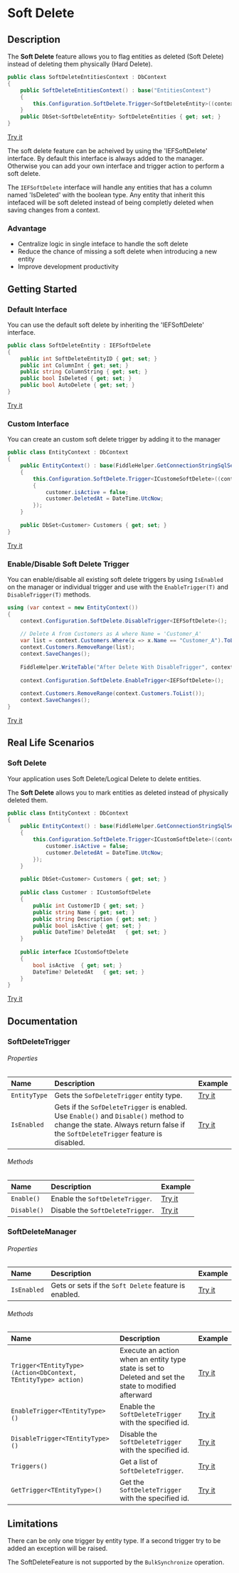 # Soft Delete

## Description
The **Soft Delete** feature allows you to flag entities as deleted (Soft Delete) instead of deleting them physically (Hard Delete).

```csharp
public class SoftDeleteEntitiesContext : DbContext
{
	public SoftDeleteEntitiesContext() : base("EntitiesContext")
	{
		this.Configuration.SoftDelete.Trigger<SoftDeleteEntity>((context, delete) =>{delete.IsDeleted = false;});
	}
	public DbSet<SoftDeleteEntity> SoftDeleteEntities { get; set; }
}
```
[Try it](https://dotnetfiddle.net/pkMR5w)

The soft delete feature can be acheived by using the 'IEFSoftDelete' interface. By default this interface is always added to the manager. Otherwise you can add your own interface and trigger action to perform a soft delete.

The `IEFSoftDelete` interface will handle any entities that has a column named 'IsDeleted' with the boolean type.
Any entity that inherit this intefaced will be soft deleted instead of being completly deleted when saving changes from a context.

### Advantage

- Centralize logic in single inteface to handle the soft delete
- Reduce the chance of missing a soft delete when introducing a new entity
- Improve development productivity

## Getting Started

### Default Interface
You can use the default soft delete by inheriting the 'IEFSoftDelete' interface.

```csharp
public class SoftDeleteEntity : IEFSoftDelete
{
	public int SoftDeleteEntityID { get; set; }
	public int ColumnInt { get; set; }
	public string ColumnString { get; set; }
	public bool IsDeleted { get; set; }
	public bool AutoDelete { get; set; }
}
```
[Try it](https://dotnetfiddle.net/bRqZHn)

### Custom Interface
You can create an custom soft delete trigger by adding it to the manager

```csharp
public class EntityContext : DbContext
{
	public EntityContext() : base(FiddleHelper.GetConnectionStringSqlServer())
	{
		this.Configuration.SoftDelete.Trigger<ICustomeSoftDelete>((context, customer) =>			
		{
			customer.isActive = false;
			customer.DeletedAt = DateTime.UtcNow;							
		});
	}
		
	public DbSet<Customer> Customers { get; set; }
}
```
[Try it](https://dotnetfiddle.net/8yyF40)

### Enable/Disable Soft Delete Trigger
You can enable/disable all existing soft delete triggers by using `IsEnabled` on the manager or individual trigger and use with the `EnableTrigger(T)` and `DisableTrigger(T)` methods.

```csharp
using (var context = new EntityContext())
{
	context.Configuration.SoftDelete.DisableTrigger<IEFSoftDelete>();  
		
	// Delete A from Customers as A where Name = 'Customer_A'
	var list = context.Customers.Where(x => x.Name == "Customer_A").ToList();
	context.Customers.RemoveRange(list);
	context.SaveChanges();	
			
	FiddleHelper.WriteTable("After Delete With DisableTrigger", context.Customers.ToList());		
			
	context.Configuration.SoftDelete.EnableTrigger<IEFSoftDelete>();  
			
	context.Customers.RemoveRange(context.Customers.ToList());
	context.SaveChanges();	
}
```
[Try it](https://dotnetfiddle.net/7GZbyO)

## Real Life Scenarios

### Soft Delete
Your application uses Soft Delete/Logical Delete to delete entities.

The **Soft Delete** allows you to mark entities as deleted instead of physically deleted them.

```csharp
public class EntityContext : DbContext
{
	public EntityContext() : base(FiddleHelper.GetConnectionStringSqlServer())
	{
		this.Configuration.SoftDelete.Trigger<ICustomSoftDelete>((context, customer) =>								{
			customer.isActive = false;
			customer.DeletedAt = DateTime.UtcNow;
		});
	}
		
	public DbSet<Customer> Customers { get; set; }
		
	public class Customer : ICustomSoftDelete
	{
		public int CustomerID { get; set; }
		public string Name { get; set; }
		public string Description { get; set; }
		public bool isActive { get; set; }
		public DateTime? DeletedAt   { get; set; }
	}
	
	public interface ICustomSoftDelete
	{
		bool isActive  { get; set; }
		DateTime? DeletedAt   { get; set; }
	}
}
```
[Try it](https://dotnetfiddle.net/rpWuks)

## Documentation

### SoftDeleteTrigger

###### Properties

| Name | Description | Example |
| :--- | :---------- | :------ |
| `EntityType` | Gets the `SofDeleteTrigger` entity type. | [Try it](https://dotnetfiddle.net/OtNX16) |
| `IsEnabled` | Gets if the `SofDeleteTrigger` is enabled. Use `Enable()` and `Disable()` method to change the state. Always return false if the `SoftDeleteTrigger` feature is disabled. | [Try it](https://dotnetfiddle.net/OtNX16) |

###### Methods

| Name | Description | Example |
| :--- | :---------- | :------ |
| `Enable()` | Enable the `SoftDeleteTrigger`. | [Try it](https://dotnetfiddle.net/00reiu) |
| `Disable()` | Disable the `SoftDeleteTrigger`. | [Try it](https://dotnetfiddle.net/00reiu) |

### SoftDeleteManager

###### Properties

| Name | Description | Example |
| :--- | :---------- | :------ |
| `IsEnabled` | Gets or sets if the `Soft Delete` feature is enabled. | [Try it](https://dotnetfiddle.net/xchNsI) |

###### Methods

| Name | Description | Example |
| :--- | :---------- | :------ |
| `Trigger<TEntityType>(Action<DbContext, TEntityType> action)` | Execute an action when an entity type state is set to Deleted and set the state to modified afterward | [Try it](https://dotnetfiddle.net/eAimu3) |
| `EnableTrigger<TEntityType>()` | Enable the `SoftDeleteTrigger` with the specified id.  | [Try it](https://dotnetfiddle.net/7GZbyO)  |
| `DisableTrigger<TEntityType>()` | Disable the `SoftDeleteTrigger` with the specified id. | [Try it](https://dotnetfiddle.net/7GZbyO)  |
| `Triggers()` | Get a list of `SoftDeleteTrigger`. | [Try it](https://dotnetfiddle.net/OtNX16) |
| `GetTrigger<TEntityType>()` | Get the `SoftDeleteTrigger` with the specified id. | [Try it](https://dotnetfiddle.net/OtNX16) |

## Limitations

There can be only one trigger by entity type. If a second trigger try to be added an exception will be raised.

The SoftDeleteFeature is not supported by the `BulkSynchronize` operation.
